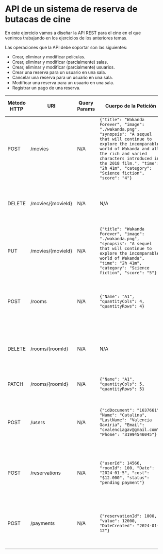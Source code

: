 # API de un sistema de reserva de butacas de cine

En este ejercicio vamos a diseñar la API REST para el cine en el que venimos trabajando en los ejercicios de los anteriores temas.

Las operaciones que la API debe soportar son las siguientes:
- Crear, eliminar y modificar películas.
- Crear, eliminar y modificar (parcialmente) salas.
- Crear, eliminar y modificar (parcialmente) usuarios.
- Crear una reserva para un usuario en una sala.
- Cancelar una reserva para un usuario en una sala.
- Modificar una reserva para un usuario en una sala.
- Registrar un pago de una reserva.

| Método HTTP                            | URI                   | Query Params  | Cuerpo de la Petición                                 | Cuerpo de la Respuesta                | Códigos de Respuesta                                |
|----------------------------------------|-----------------------|---------------|-----------------------------------------|---------------------------------------|---------------------------------------------------|
| POST                                   | /movies                 | N/A          | `{"title": "Wakanda Forever", "image": "./wakanda.png", "synopsis": "A sequel that will continue to explore the incomparable world of Wakanda and all the rich and varied characters introduced in the 2018 film.", "time": "2h 41m", "category": "Science fiction", "score": "4"}`                           | `{"movieId": 1, "title": "Wakanda Forever", "image": "./wakanda.png", "synopsis": "A sequel that will continue to explore the incomparable world of Wakanda and all the rich and varied characters introduced in the 2018 film.", "time": "2h 41m", "category": "Science fiction", "score": "4"}`             | 201 Created<br/>400 Bad Request<br/>500 Internal Server Error |
| DELETE                                  | /movies/{movieId}                 | N/A          | N/A                       | `{"movieId": 1, "title": "Wakanda Forever", "message": "movie deleted successfully"}`             | 200 OK<br/>404 Not Found<br/>500 Internal Server Error |
| PUT                                  | /movies/{movieId}                 | N/A          | `{"title": "Wakanda Forever", "image": "./wakanda.png", "synopsis": "A sequel that will continue to explore the incomparable world of Wakanda", "time": "2h 41m", "category": "Science fiction", "score": "5"}`                       | `{"movieId": 1, "title": "Wakanda Forever", "image": "./wakanda.png", "synopsis": "A sequel that will continue to explore the incomparable world of Wakanda", "time": "2h 41m", "category": "Science fiction", "score": "5"}`             | 200 OK<br/>404 Not Found<br/>500 Internal Server Error |
| POST                                   | /rooms                 | N/A          | `{"Name": "A1", "quantityCols": 4, "quantityRows": 4}`                     | `{"roomId": 100, "Name": "A1", "quantityCols": 4, "quantityRows": 4}`             | 201 Created<br/>400 Bad Request<br/>500 Internal Server Error |
| DELETE                                 | /rooms/{roomId}                 | N/A          | N/A                       | `{"roomId": 100, "Name": "A1", "message": "room deleted successfully"}`             | 200 OK<br/>404 Not Found<br/>500 Internal Server Error |
| PATCH                                  | /rooms/{roomId}        | N/A           | `{"Name": "A1", "quantityCols": 5, "quantityRows": 5}`     | 200 OK<br/>400 Bad Request<br/>404 Not Found<br/>500 Internal Server Error |
| POST                                   | /users                 | N/A          | `{"idDocument": "1037661", "Name": "Catalina", "LastName": "Valencia Gaviria", "Email": "cvalenciagav@gmail.com", "Phone": "31994540045"}`                     | `{"userId": 14566, "idDocument": "1037661", "Name": "Catalina", "LastName": "Valencia Gaviria", "Email": "cvalenciagav@gmail.com", "Phone": "31994540045"}`             | 201 Created<br/>400 Bad Request<br/>500 Internal Server Error |
| POST                                   | /reservations                 | N/A          | `{"userId": 14566, "roomId": 100, "Date": "2024-01-5", "cost": "$12.000", "status": "pending payment"}`               | `{"reservationId": 1000, "userId": 14566, "roomId": 100, "Date": "2024-01-5"}, "cost": "$12.000", "status": "pending payment"`             | 201 Created<br/>400 Bad Request<br/>500 Internal Server Error |
| POST                                   | /payments                 | N/A          | `{"reservationId": 1000, "value": 12000, "DateCreated": "2024-01-12"}`     | `{"paymentId": 45656, "reservationId": 1000, "value": 12000, "DateCreated": "2024-01-12"}`             | 201 Created<br/>400 Bad Request<br/>500 Internal Server Error |